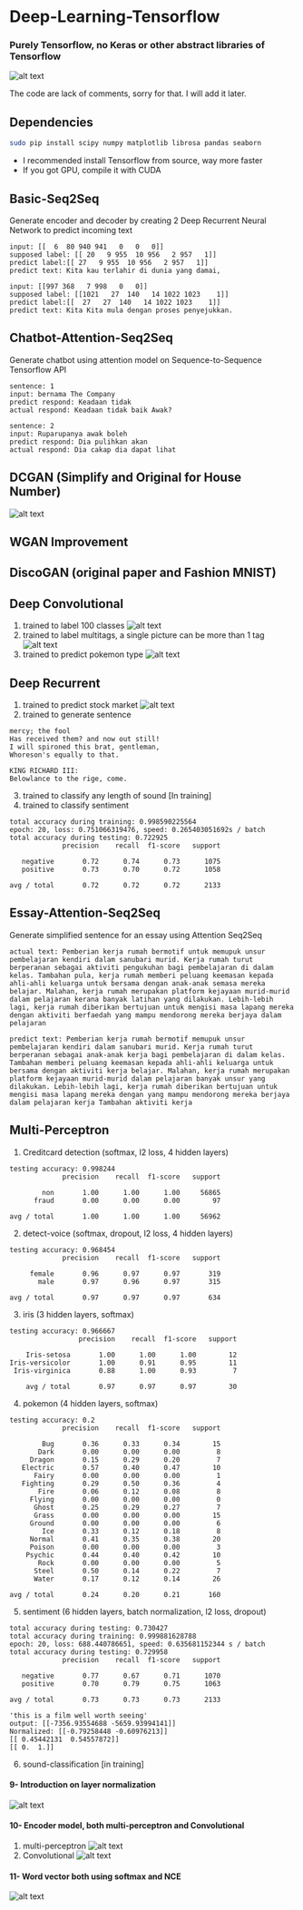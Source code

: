 # Deep-Learning-Tensorflow
### Purely Tensorflow, no Keras or other abstract libraries of Tensorflow

![alt text](https://lh3.googleusercontent.com/hIViPosdbSGUpLmPnP2WqL9EmvoVOXW7dy6nztmY5NZ9_u5lumMz4sQjjsBZ2QxjyZZCIPgucD2rhdL5uR7K0vLi09CEJYY=s688)

The code are lack of comments, sorry for that. I will add it later.

## Dependencies
```bash
sudo pip install scipy numpy matplotlib librosa pandas seaborn
```
- I recommended install Tensorflow from source, way more faster
- If you got GPU, compile it with CUDA

## Basic-Seq2Seq
Generate encoder and decoder by creating 2 Deep Recurrent Neural Network to predict incoming text
```text
input: [[  6  80 940 941   0   0   0]]
supposed label: [[ 20   9 955  10 956   2 957   1]]
predict label:[[ 27   9 955  10 956   2 957   1]]
predict text: Kita kau terlahir di dunia yang damai, 

input: [[997 368   7 998   0   0]]
supposed label: [[1021   27  140   14 1022 1023    1]]
predict label:[[  27   27  140   14 1022 1023    1]]
predict text: Kita Kita mula dengan proses penyejukkan. 
```

## Chatbot-Attention-Seq2Seq
Generate chatbot using attention model on Sequence-to-Sequence Tensorflow API
```text
sentence: 1
input: bernama The Company
predict respond: Keadaan tidak 
actual respond: Keadaan tidak baik Awak?

sentence: 2
input: Ruparupanya awak boleh
predict respond: Dia pulihkan akan 
actual respond: Dia cakap dia dapat lihat
```

## DCGAN (Simplify and Original for House Number)
![alt text](https://raw.githubusercontent.com/huseinzol05/Deep-Learning-Tensorflow/master/DCGAN/example.png)

## WGAN Improvement
## DiscoGAN (original paper and Fashion MNIST)

## Deep Convolutional
1. trained to label 100 classes
![alt text](https://raw.githubusercontent.com/huseinzol05/Deep-Learning-Tensorflow/master/Deep%20Convolutional/100-classes/sample.png)
2. trained to label multitags, a single picture can be more than 1 tag
![alt text](https://raw.githubusercontent.com/huseinzol05/Deep-Learning-Tensorflow/master/Deep%20Convolutional/multilabel/Screenshot%20from%202017-08-04%2010-08-25.png)
3. trained to predict pokemon type
![alt text](https://raw.githubusercontent.com/huseinzol05/Deep-Learning-Tensorflow/master/Deep%20Convolutional/pokemon-type/download.png)
## Deep Recurrent
1. trained to predict stock market
![alt text](https://raw.githubusercontent.com/huseinzol05/Predicting-Stock-Recurrent-Neural-Network/master/output/latestunited.png)
2. trained to generate sentence
```text
mercy; the fool
Has received them? and now out still!
I will spironed this brat, gentleman,
Whoreson's equally to that.

KING RICHARD III:
Belowlance to the rige, come.
```
3. trained to classify any length of sound [In training]
4. trained to classify sentiment
```text
total accuracy during training: 0.998590225564
epoch: 20, loss: 0.751066319476, speed: 0.265403051692s / batch
total accuracy during testing: 0.722925
             precision    recall  f1-score   support

   negative       0.72      0.74      0.73      1075
   positive       0.73      0.70      0.72      1058

avg / total       0.72      0.72      0.72      2133
```

## Essay-Attention-Seq2Seq

Generate simplified sentence for an essay using Attention Seq2Seq
```text
actual text: Pemberian kerja rumah bermotif untuk memupuk unsur pembelajaran kendiri dalam sanubari murid. Kerja rumah turut berperanan sebagai aktiviti pengukuhan bagi pembelajaran di dalam kelas. Tambahan pula, kerja rumah memberi peluang keemasan kepada ahli-ahli keluarga untuk bersama dengan anak-anak semasa mereka belajar. Malahan, kerja rumah merupakan platform kejayaan murid-murid dalam pelajaran kerana banyak latihan yang dilakukan. Lebih-lebih lagi, kerja rumah diberikan bertujuan untuk mengisi masa lapang mereka dengan aktiviti berfaedah yang mampu mendorong mereka berjaya dalam pelajaran

predict text: Pemberian kerja rumah bermotif memupuk unsur pembelajaran kendiri dalam sanubari murid. Kerja rumah turut berperanan sebagai anak-anak kerja bagi pembelajaran di dalam kelas. Tambahan memberi peluang keemasan kepada ahli-ahli keluarga untuk bersama dengan aktiviti kerja belajar. Malahan, kerja rumah merupakan platform kejayaan murid-murid dalam pelajaran banyak unsur yang dilakukan. Lebih-lebih lagi, kerja rumah diberikan bertujuan untuk mengisi masa lapang mereka dengan yang mampu mendorong mereka berjaya dalam pelajaran kerja Tambahan aktiviti kerja 
````
## Multi-Perceptron

1. Creditcard detection (softmax, l2 loss, 4 hidden layers)
```text
testing accuracy: 0.998244
             precision    recall  f1-score   support

        non       1.00      1.00      1.00     56865
      fraud       0.00      0.00      0.00        97

avg / total       1.00      1.00      1.00     56962
```
2. detect-voice (softmax, dropout, l2 loss, 4 hidden layers)
```text
testing accuracy: 0.968454
             precision    recall  f1-score   support

     female       0.96      0.97      0.97       319
       male       0.97      0.96      0.97       315

avg / total       0.97      0.97      0.97       634
```
3. iris (3 hidden layers, softmax)
```text
testing accuracy: 0.966667
                 precision    recall  f1-score   support

    Iris-setosa       1.00      1.00      1.00        12
Iris-versicolor       1.00      0.91      0.95        11
 Iris-virginica       0.88      1.00      0.93         7

    avg / total       0.97      0.97      0.97        30
```
4. pokemon (4 hidden layers, softmax)
```text
testing accuracy: 0.2
             precision    recall  f1-score   support

        Bug       0.36      0.33      0.34        15
       Dark       0.00      0.00      0.00         8
     Dragon       0.15      0.29      0.20         7
   Electric       0.57      0.40      0.47        10
      Fairy       0.00      0.00      0.00         1
   Fighting       0.29      0.50      0.36         4
       Fire       0.06      0.12      0.08         8
     Flying       0.00      0.00      0.00         0
      Ghost       0.25      0.29      0.27         7
      Grass       0.00      0.00      0.00        15
     Ground       0.00      0.00      0.00         6
        Ice       0.33      0.12      0.18         8
     Normal       0.41      0.35      0.38        20
     Poison       0.00      0.00      0.00         3
    Psychic       0.44      0.40      0.42        10
       Rock       0.00      0.00      0.00         5
      Steel       0.50      0.14      0.22         7
      Water       0.17      0.12      0.14        26

avg / total       0.24      0.20      0.21       160
```
5. sentiment (6 hidden layers, batch normalization, l2 loss, dropout)
```text
total accuracy during testing: 0.730427
total accuracy during training: 0.999881628788
epoch: 20, loss: 688.440786651, speed: 0.635681152344 s / batch
total accuracy during testing: 0.729958
             precision    recall  f1-score   support

   negative       0.77      0.67      0.71      1070
   positive       0.70      0.79      0.75      1063

avg / total       0.73      0.73      0.73      2133

'this is a film well worth seeing'
output: [[-7356.93554688 -5659.93994141]]
Normalized: [[-0.79258448 -0.60976213]]
[[ 0.45442131  0.54557872]]
[[ 0.  1.]]
```
6. sound-classification [in training]

#### 9- Introduction on layer normalization
![alt text](https://raw.githubusercontent.com/huseinzol05/Deep-Learning-Tensorflow/master/batch-normalization/Screenshot%20from%202017-08-04%2010-24-08.png)
#### 10- Encoder model, both multi-perceptron and Convolutional
1. multi-perceptron
![alt text](https://raw.githubusercontent.com/huseinzol05/Deep-Learning-Tensorflow/master/encoder/download%20(3).png)
2. Convolutional
![alt text](https://raw.githubusercontent.com/huseinzol05/Deep-Learning-Tensorflow/master/encoder/download%20(4).png)
#### 11- Word vector both using softmax and NCE
![alt text](https://raw.githubusercontent.com/huseinzol05/Deep-Learning-Tensorflow/master/wordvector/download%20(1).png)
